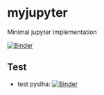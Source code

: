 # myjupyter
Minimal jupyter implementation

[![Binder](https://mybinder.org/badge.svg)](https://mybinder.org/v2/gh/restrepo/myjupyter/master)

## Test
* test pyslha: [![Binder](https://mybinder.org/badge.svg)](https://mybinder.org/v2/gh/restrepo/myjupyter/master?filepath=tests/test_pyslha.ipynb)

